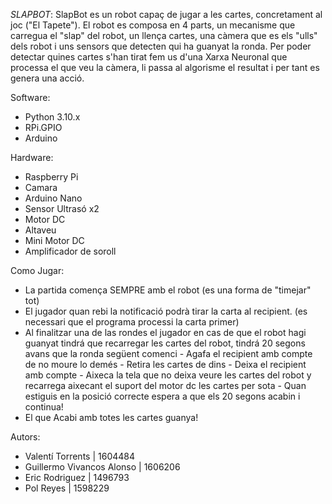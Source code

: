 *SLAPBOT*:
SlapBot es un robot capaç de jugar a les cartes, concretament al joc ("El Tapete"). El robot es composa en 4 parts, un mecanisme que carregua el "slap" del robot, un llença cartes, una càmera que es els "ulls" dels robot i uns sensors que detecten qui ha guanyat la ronda.
Per poder detectar quines cartes s'han tirat fem us d'una Xarxa Neuronal que processa el que veu la càmera, li passa al algorisme el resultat i per tant es genera una acció.

Software:
- Python 3.10.x
- RPi.GPIO
- Arduino

Hardware:
- Raspberry Pi
- Camara
- Arduino Nano
- Sensor Ultrasó x2
- Motor DC 
- Altaveu
- Mini Motor DC
- Amplificador de soroll

Como Jugar:
- La partida comença SEMPRE amb el robot (es una forma de "timejar" tot)
- El jugador quan rebi la notificació podrà tirar la carta al recipient. (es necessari que el programa processi la carta primer)
- Al finalitzar una de las rondes el jugador en cas de que el robot hagi guanyat tindrá que recarregar les cartes del robot, tindrá 20 segons avans que la ronda següent comenci
        - Agafa el recipient amb compte de no moure lo demés
        - Retira les cartes de dins
        - Deixa el recipient amb compte
        - Aixeca la tela que no deixa veure les cartes del robot y recarrega aixecant el suport del motor dc les cartes per sota
        - Quan estiguis en la posició correcte espera a que els 20 segons acabin i continua!
- El que Acabi amb totes les cartes guanya!



Autors:
- Valentí Torrents | 1604484
- Guillermo Vivancos Alonso | 1606206
- Eric Rodriguez | 1496793
- Pol Reyes | 1598229

